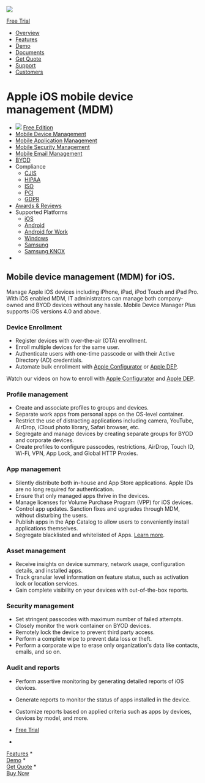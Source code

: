 ![](https://www.manageengine.com/images/logo/mdm.svg)

[Free Trial](https://mdm.manageengine.com/free-trial.html)

  * [Overview](https://www.manageengine.com/mobile-device-management/)
  * [Features](https://www.manageengine.com/mobile-device-management/features.html)
  * [Demo](https://www.manageengine.com/mobile-device-management/request-demo.html)
  * [Documents](https://www.manageengine.com/mobile-device-management/help.html)
  * [Get Quote](https://www.manageengine.com/mobile-device-management/get-quote.html)
  * [Support](https://www.manageengine.com/mobile-device-management/support.html)
  * [Customers](https://www.manageengine.com/mobile-device-management/customers.html)

 

# Apple iOS mobile device management (MDM)

  * ![](https://www.manageengine.com/mobile-device-management/images/downloadicon.png)   [Free Edition](https://mdm.manageengine.com/free-trial.html?mdm_left_tree)
  * [Mobile Device Management](https://www.manageengine.com/mobile-device-management/mobile-device-management.html)
  * [Mobile Application Management](https://www.manageengine.com/mobile-device-management/mobile-application-management.html)
  * [Mobile Security Management](https://www.manageengine.com/mobile-device-management/mobile-security-management.html)
  * [Mobile Email Management](https://www.manageengine.com/mobile-device-management/mobile-email-management.html)
  * [BYOD](https://www.manageengine.com/mobile-device-management/bring-your-own-device-byod-management.html)
  * Compliance
    * [CJIS](https://www.manageengine.com/mobile-device-management/cjis-compliant-with-mdm.html)
    * [HIPAA](https://www.manageengine.com/mobile-device-management/hipaa-compliant-with-mdm.html)
    * [ISO](https://www.manageengine.com/mobile-device-management/iso-compliant-with-mdm.html)
    * [PCI](https://www.manageengine.com/mobile-device-management/pci-compliant-with-mdm.html)
    * [GDPR](https://www.manageengine.com/mobile-device-management/gdpr-compliance-with-mdm.html)
  * [Awards & Reviews](https://www.manageengine.com/mobile-device-management/awards-recognitions.html)
  * Supported Platforms
    * [iOS](https://www.manageengine.com/mobile-device-management/apple-ios-management.html)
    * [Android](https://www.manageengine.com/mobile-device-management/android-management.html)
    * [Android for Work](https://www.manageengine.com/mobile-device-management/android-for-work-emm.html)
    * [Windows](https://www.manageengine.com/mobile-device-management/windows-phone-management.html)
    * [Samsung](https://www.manageengine.com/mobile-device-management/samsung-safe-management.html)
    * [Samsung KNOX](https://www.manageengine.com/mobile-device-management/samsung-knox-management.html)
  *  

## Mobile device management (MDM) for iOS.

Manage Apple iOS devices including iPhone, iPad, iPod Touch and iPad Pro. With iOS enabled MDM, IT administrators can manage both company-owned and BYOD devices without any hassle. Mobile Device Manager Plus supports iOS versions 4.0 and above. 

### Device Enrollment

  * Register devices with over-the-air (OTA) enrollment.
  * Enroll multiple devices for the same user.
  * Authenticate users with one-time passcode or with their Active Directory (AD) credentials. 
  * Automate bulk enrollment with [Apple Configurator](https://www.manageengine.com/mobile-device-management/help/enrollment/enroll_ios_devices_using_apple_configurator.html) or [Apple DEP](https://www.manageengine.com/mobile-device-management/help/enrollment/device_enrollment_program_ios_devices.html).

Watch our videos on how to enroll with [Apple Configurator](https://www.manageengine.com/mobile-device-management/demo/ios-enrollment-using-apple-configurator-video.html?iospg) and [Apple DEP](https://www.manageengine.com/mobile-device-management/demo/ios-enrollment-with-dep-mdm-video.html?iospg). 

### Profile management

  * Create and associate profiles to groups and devices.
  * Separate work apps from personal apps on the OS-level container. 
  * Restrict the use of distracting applications including camera, YouTube, AirDrop, iCloud photo library, Safari browser, etc.
  * Segregate and manage devices by creating separate groups for BYOD and corporate devices.
  * Create profiles to configure passcodes, restrictions, AirDrop, Touch ID, Wi-Fi, VPN, App Lock, and Global HTTP Proxies. 

### App management

  * Silently distribute both in-house and App Store applications. Apple IDs are no long required for authentication.
  * Ensure that only managed apps thrive in the devices. 
  * Manage licenses for Volume Purchase Program (VPP) for iOS devices.
  * Control app updates. Sanction fixes and upgrades through MDM, without disturbing the users. 
  * Publish apps in the App Catalog to allow users to conveniently install applications themselves. 
  * Segregate blacklisted and whitelisted of Apps. [Learn more](https://www.manageengine.com/mobile-device-management/mobile-application-management.html).

### Asset management

  * Receive insights on device summary, network usage, configuration details, and installed apps.
  * Track granular level information on feature status, such as activation lock or location services.
  * Gain complete visibility on your devices with out-of-the-box reports.

### Security management

  * Set stringent passcodes with maximum number of failed attempts.
  * Closely monitor the work container on BYOD devices.
  * Remotely lock the device to prevent third party access.
  * Perform a complete wipe to prevent data loss or theft.
  * Perform a corporate wipe to erase only organization's data like contacts, emails, and so on.

### Audit and reports

  * Perform assertive monitoring by generating detailed reports of iOS devices.
  * Generate reports to monitor the status of apps installed in the device.
  * Customize reports based on applied criteria such as apps by devices, devices by model, and more.

  * [Free Trial](https://mdm.manageengine.com/free-trial.html?btmMenu)
  *    
[ Features](/mobile-device-management/features.html?btmMenu)
  *    
[ Demo](/mobile-device-management/request-demo.html?btmMenu)
  *    
[ Get Quote](/mobile-device-management/get-quote.html?btmMenu)
  *    
[ Buy Now](https://store.manageengine.com/mobile-device-manager/)
